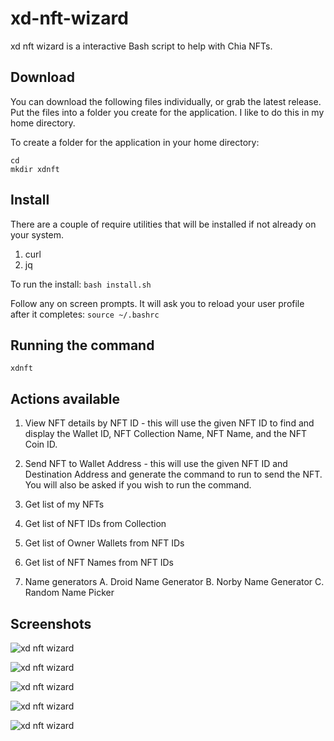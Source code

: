 # xd-nft-wizard
xd nft wizard is a interactive Bash script to help with Chia NFTs. 

## Download
You can download the following files individually, or grab the latest release. Put the files into
a folder you create for the application. I like to do this in my home directory.

To create a folder for the application in your home directory:
```
cd
mkdir xdnft
```

## Install
There are a couple of require utilities that will be installed if not already on your system.
1. curl
2. jq

To run the install:
`bash install.sh`

Follow any on screen prompts. It will ask you to reload your user profile after it completes:
`source ~/.bashrc`

## Running the command
```
xdnft
```

## Actions available
1. View NFT details by NFT ID - this will use the given NFT ID to find and display the Wallet ID,
   NFT Collection Name, NFT Name, and the NFT Coin ID.

2. Send NFT to Wallet Address - this will use the given NFT ID and Destination Address and generate
   the command to run to send the NFT. You will also be asked if you wish to run the command.

3. Get list of my NFTs

4. Get list of NFT IDs from Collection

5. Get list of Owner Wallets from NFT IDs

6. Get list of NFT Names from NFT IDs

7. Name generators
   A. Droid Name Generator
   B. Norby Name Generator
   C. Random Name Picker

## Screenshots

![xd nft wizard](https://xchdev.com/images/xd-nft-wizard_1.png)

![xd nft wizard](https://xchdev.com/images/xd-nft-wizard_2.png)

![xd nft wizard](https://xchdev.com/images/xd-nft-wizard_3.png)

![xd nft wizard](https://xchdev.com/images/xd-nft-wizard_4.png)

![xd nft wizard](https://xchdev.com/images/xd-nft-wizard_5.png)
